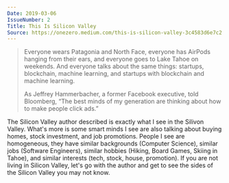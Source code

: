 ```yaml
---
Date: 2019-03-06
IssueNumber: 2
Title: This Is Silicon Valley
Source: https://onezero.medium.com/this-is-silicon-valley-3c4583d6e7c2
---
```


> Everyone wears Patagonia and North Face, everyone has AirPods hanging from their ears, and everyone goes to Lake Tahoe on weekends. And everyone talks about the same things: startups, blockchain, machine learning, and startups with blockchain and machine learning.
>
> As Jeffrey Hammerbacher, a former Facebook executive, told Bloomberg, “The best minds of my generation are thinking about how to make people click ads.”

The Silicon Valley author described is exactly what I see in the Silivon Valley. What's more is some smart minds I see are also talking about buying homes, stock investment, and job promotions. People I see are homogeneous, they have similar backgrounds (Computer Science), similar jobs (Software Engineers), similar hobbies (Hiking, Board Games, Skiing in Tahoe), and similar interests (tech, stock, house, promotion). If you are not living in Silicon Valley, let's go with the author and get to see the sides of the Silicon Valley you may not know.
